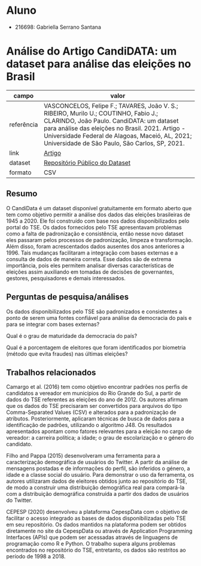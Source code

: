 # Aluno
* 216698: Gabriella Serrano Santana

# Análise do Artigo CandiDATA: um dataset para análise das eleições no Brasil

| campo | valor |
|------------|----------------------------------------|
| referência | VASCONCELOS, Felipe F.; TAVARES, João V. S.; RIBEIRO, Murilo U.; COUTINHO,  Fabio J.; CLARINDO, João Paulo. CandiDATA: um dataset para análise das eleições no Brasil. 2021. Artigo - Universidade Federal de Alagoas, Maceió, AL, 2021; Universidade de São Paulo, São Carlos, SP, 2021. |
| link       | [Artigo](https://drive.google.com/file/d/10hh-MLRk9omaGwdormsXwQa7O7XHXFhT/view) |
| dataset | [Repositório Público do Dataset](https://github.com/felipeVsc/CandiDATA) |
| formato | CSV |

## Resumo

O CandiData é um dataset disponível gratuitamente em formato aberto que tem como objetivo permitir a análise dos dados das eleições brasileiras de 1945 a 2020. Ele foi construído  com base nos dados disponibilizados pelo portal do TSE. Os dados fornecidos pelo TSE apresentavam problemas como a falta de padronização e consistência, então nesse novo dataset eles passaram pelos processos de padronização, limpeza e transformação. Além disso, foram acrescentados dados ausentes dos anos anteriores a 1996. Tais mudanças facilitaram a integração com bases externas e a consulta de dados de maneira correta.
Esse dados são de extrema importância, pois eles permitem analisar diversas características de eleições assim auxiliando em tomadas de decisões de governantes, gestores, pesquisadores e demais interessados.

## Perguntas de pesquisa/análises

Os dados disponibilizados pelo TSE são padronizados e consistentes a ponto de serem uma fontes confiável para análise da democracia do país e para se integrar com bases externas?

Qual é o grau de maturidade da democracia do país?

Qual é a porcentagem de eleitores que foram identificados por biometria (método que evita fraudes) nas últimas eleições?

## Trabalhos relacionados

Camargo et al. (2016) tem como objetivo encontrar padrões nos perfis de candidatos a vereador em municípios do Rio Grande do Sul, a partir de dados do TSE referentes as eleições do ano de 2012. Os autores afirmam que os dados do TSE precisaram ser convertidos para arquivos do tipo Comma-Separated Values (CSV) e alterados para a padronização de atributos. Posteriormente, aplicaram técnicas de busca de dados para a identificação de padrões, utilizando o algoritmo J48. Os resultados apresentados apontam como fatores relevantes para a eleição no cargo de vereador: a carreira política; a idade; o grau de escolarização e o género do candidato.

Filho and Pappa (2015) desenvolveram uma ferramenta para a caracterização demográfica de usuários do Twitter. A partir da análise de mensagens postadas e de informações do perfil, são inferidos o género, a idade e a classe social do usuário. Para demonstrar o uso da ferramenta, os autores utilizaram dados de eleitores obtidos junto ao repositório do TSE, de modo a construir uma distribuição demográfica real para compará-la com a distribuição demográfica construída a partir dos dados de usuários do Twitter.

CEPESP (2020) desenvolveu a plataforma CepespData com o objetivo de facilitar o acesso integrado as bases de dados disponibilizadas pelo TSE em seu repositório. Os dados mantidos na plataforma podem ser obtidos diretamente no site da CepespData ou através de Application Programming Interfaces (APIs) que podem ser acessadas através de linguagens de programação como R e Python. O trabalho supera alguns problemas encontrados no repositório do TSE, entretanto, os dados são restritos ao período de 1998 a 2018.
